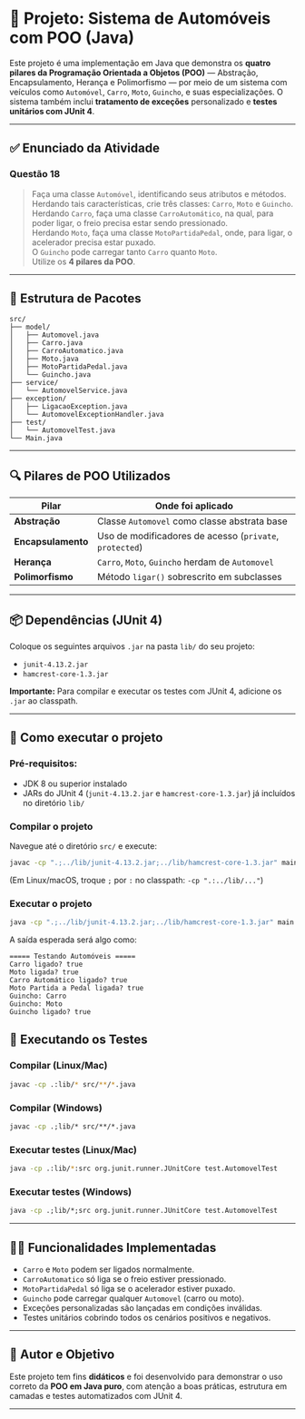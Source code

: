 # 🚗 Projeto: Sistema de Automóveis com POO (Java)

Este projeto é uma implementação em Java que demonstra os **quatro pilares da Programação Orientada a Objetos (POO)** — Abstração, Encapsulamento, Herança e Polimorfismo — por meio de um sistema com veículos como `Automóvel`, `Carro`, `Moto`, `Guincho`, e suas especializações. O sistema também inclui **tratamento de exceções** personalizado e **testes unitários com JUnit 4**.

---

## ✅ Enunciado da Atividade

### Questão 18

> Faça uma classe `Automóvel`, identificando seus atributos e métodos. Herdando tais características, crie três classes: `Carro`, `Moto` e `Guincho`.  
> Herdando `Carro`, faça uma classe `CarroAutomático`, na qual, para poder ligar, o freio precisa estar sendo pressionado.  
> Herdando `Moto`, faça uma classe `MotoPartidaPedal`, onde, para ligar, o acelerador precisa estar puxado.  
> O `Guincho` pode carregar tanto `Carro` quanto `Moto`.  
> Utilize os **4 pilares da POO**.

---

## 📁 Estrutura de Pacotes

```
src/
├── model/
│   ├── Automovel.java
│   ├── Carro.java
│   ├── CarroAutomatico.java
│   ├── Moto.java
│   ├── MotoPartidaPedal.java
│   └── Guincho.java
├── service/
│   └── AutomovelService.java
├── exception/
│   ├── LigacaoException.java
│   └── AutomovelExceptionHandler.java
├── test/
│   └── AutomovelTest.java
└── Main.java
```

---

## 🔍 Pilares de POO Utilizados

| Pilar            | Onde foi aplicado                                 |
|------------------|---------------------------------------------------|
| **Abstração**    | Classe `Automovel` como classe abstrata base      |
| **Encapsulamento**| Uso de modificadores de acesso (`private`, `protected`) |
| **Herança**      | `Carro`, `Moto`, `Guincho` herdam de `Automovel`  |
| **Polimorfismo** | Método `ligar()` sobrescrito em subclasses        |

---

## 📦 Dependências (JUnit 4)

Coloque os seguintes arquivos `.jar` na pasta `lib/` do seu projeto:

- `junit-4.13.2.jar`
- `hamcrest-core-1.3.jar`

**Importante:** Para compilar e executar os testes com JUnit 4, adicione os `.jar` ao classpath.

---

## 🚀 Como executar o projeto

### Pré-requisitos:
- JDK 8 ou superior instalado
- JARs do JUnit 4 (`junit-4.13.2.jar` e `hamcrest-core-1.3.jar`) já incluídos no diretório `lib/`

### Compilar o projeto

Navegue até o diretório `src/` e execute:

```bash
javac -cp ".;../lib/junit-4.13.2.jar;../lib/hamcrest-core-1.3.jar" main/Main.java model/*.java exception/*.java service/*.java
```

(Em Linux/macOS, troque `;` por `:` no classpath: `-cp ".:../lib/..."`)

### Executar o projeto

```bash
java -cp ".;../lib/junit-4.13.2.jar;../lib/hamcrest-core-1.3.jar" main.Main
```

A saída esperada será algo como:

```
===== Testando Automóveis =====
Carro ligado? true
Moto ligada? true
Carro Automático ligado? true
Moto Partida a Pedal ligada? true
Guincho: Carro
Guincho: Moto
Guincho ligado? true
```


## 🧪 Executando os Testes

### Compilar (Linux/Mac)

```bash
javac -cp .:lib/* src/**/*.java
```

### Compilar (Windows)

```cmd
javac -cp .;lib/* src/**/*.java
```

### Executar testes (Linux/Mac)

```bash
java -cp .:lib/*:src org.junit.runner.JUnitCore test.AutomovelTest
```

### Executar testes (Windows)

```cmd
java -cp .;lib/*;src org.junit.runner.JUnitCore test.AutomovelTest
```

---

## 👨‍💻 Funcionalidades Implementadas

- `Carro` e `Moto` podem ser ligados normalmente.
- `CarroAutomatico` só liga se o freio estiver pressionado.
- `MotoPartidaPedal` só liga se o acelerador estiver puxado.
- `Guincho` pode carregar qualquer `Automovel` (carro ou moto).
- Exceções personalizadas são lançadas em condições inválidas.
- Testes unitários cobrindo todos os cenários positivos e negativos.

---

## 🧠 Autor e Objetivo

Este projeto tem fins **didáticos** e foi desenvolvido para demonstrar o uso correto da **POO em Java puro**, com atenção a boas práticas, estrutura em camadas e testes automatizados com JUnit 4.

---

